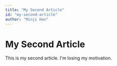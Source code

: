 ```yaml
---
title: "My Second Article"
id: "my-second-article"
author: "Minji Han"
---
```


# My Second Article

This is my second article. I'm losing my motivation.
